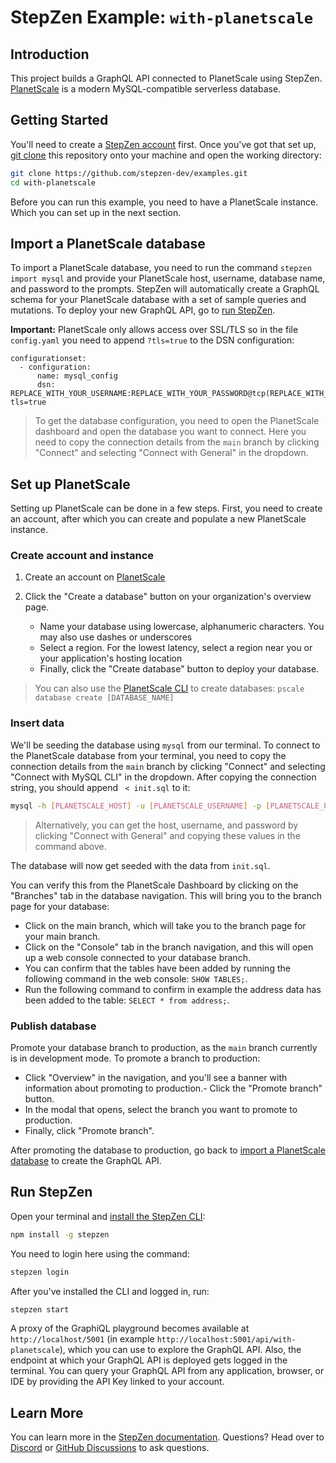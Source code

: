 # StepZen Example: `with-planetscale`

## Introduction

This project builds a GraphQL API connected to PlanetScale using StepZen. [PlanetScale](https://planetscale.com) is a modern MySQL-compatible serverless database.

## Getting Started

You'll need to create a [StepZen account](https://stepzen.com/request-invite) first. Once you've got that set up, [git clone](https://www.atlassian.com/git/tutorials/setting-up-a-repository/git-clone) this repository onto your machine and open the working directory:

```bash
git clone https://github.com/stepzen-dev/examples.git
cd with-planetscale
```

Before you can run this example, you need to have a PlanetScale instance. Which you can set up in the next section.

## Import a PlanetScale database

To import a PlanetScale database, you need to run the command `stepzen import mysql` and provide your PlanetScale host, username, database name, and password to the prompts. StepZen will automatically create a GraphQL schema for your PlanetScale database with a set of sample queries and mutations. To deploy your new GraphQL API, go to [run StepZen](#run-stepzen).

**Important:** PlanetScale only allows access over SSL/TLS so in the file `config.yaml` you need to append `?tls=true` to the DSN configuration:

```
configurationset:
  - configuration:
      name: mysql_config
      dsn: REPLACE_WITH_YOUR_USERNAME:REPLACE_WITH_YOUR_PASSWORD@tcp(REPLACE_WITH_YOUR_HOST)/REPLACE_WITH_YOUR_DATABASE?tls=true
```


> To get the database configuration, you need to open the PlanetScale dashboard and open the database you want to connect. Here you need to copy the connection details from the `main` branch by clicking "Connect" and selecting "Connect with General" in the dropdown.

## Set up PlanetScale

Setting up PlanetScale can be done in a few steps. First, you need to create an account, after which you can create and populate a new PlanetScale instance.

### Create account and instance

1. Create an account on [PlanetScale](https://planetscale.com)

2. Click the "Create a database" button on your organization's overview page.
   - Name your database using lowercase, alphanumeric characters. You may also use dashes or underscores
   - Select a region. For the lowest latency, select a region near you or your application's hosting location
   - Finally, click the "Create database" button to deploy your database.

> You can also use the [PlanetScale CLI](https://planetscale.com/cli) to create databases:
> `pscale database create [DATABASE_NAME]`

### Insert data

We'll be seeding the database using `mysql` from our terminal. To connect to the PlanetScale database from your terminal, you need to copy the connection details from the `main` branch by clicking "Connect" and selecting "Connect with MySQL CLI" in the dropdown. After copying the connection string, you should append ` < init.sql` to it:

```bash
mysql -h [PLANETSCALE_HOST] -u [PLANETSCALE_USERNAME] -p [PLANETSCALE_PASSWORD] --ssl-mode=VERIFY_IDENTITY --ssl-ca=/etc/ssl/cert.pem < init.sql
```

> Alternatively, you can get the host, username, and password by clicking "Connect with General" and copying these values in the command above.

The database will now get seeded with the data from `init.sql`.

You can verify this from the PlanetScale Dashboard by clicking on the "Branches" tab in the database navigation. This will bring you to the branch page for your database:
- Click on the main branch, which will take you to the branch page for your main branch.
- Click on the "Console" tab in the branch navigation, and this will open up a web console connected to your database branch.
- You can confirm that the tables have been added by running the following command in the web console: `SHOW TABLES;`.
- Run the following command to confirm in example the address data has been added to the table: `SELECT * from address;`.

### Publish database

Promote your database branch to production, as the `main` branch currently is in development mode. To promote a branch to production:
- Click "Overview" in the navigation, and you'll see a banner with information about promoting to production.- Click the "Promote branch" button.
- In the modal that opens, select the branch you want to promote to production.
- Finally, click "Promote branch".

After promoting the database to production, go back to [import a PlanetScale database](#import-a-planetscale-database) to create the GraphQL API.

## Run StepZen

Open your terminal and [install the StepZen CLI](https://stepzen.com/docs/quick-start/install-and-setup):

```bash
npm install -g stepzen
```

You need to login here using the command:

```bash
stepzen login
```

After you've installed the CLI and logged in, run:

```bash
stepzen start
```

A proxy of the GraphiQL playground becomes available at `http://localhost/5001` (in example `http://localhost:5001/api/with-planetscale`), which you can use to explore the GraphQL API. Also, the endpoint at which your GraphQL API is deployed gets logged in the terminal. You can query your GraphQL API from any application, browser, or IDE by providing the API Key linked to your account.

## Learn More

You can learn more in the [StepZen documentation](https://stepzen.com/docs). Questions? Head over to [Discord](https://discord.gg/9k2VdPn2FR) or [GitHub Discussions](https://github.com/stepzen-dev/examples/discussions) to ask questions.
